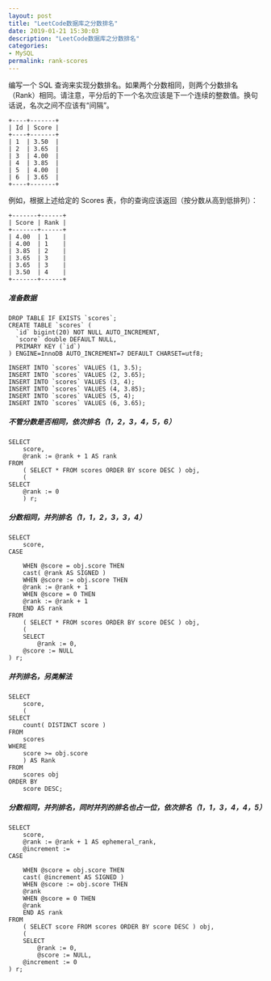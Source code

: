 ```yaml
---
layout: post
title: "LeetCode数据库之分数排名"
date: 2019-01-21 15:30:03
description: "LeetCode数据库之分数排名"
categories:
- MySQL
permalink: rank-scores
---
```


编写一个 SQL 查询来实现分数排名。如果两个分数相同，则两个分数排名（Rank）相同。请注意，平分后的下一个名次应该是下一个连续的整数值。换句话说，名次之间不应该有“间隔”。

```
+----+-------+
| Id | Score |
+----+-------+
| 1  | 3.50  |
| 2  | 3.65  |
| 3  | 4.00  |
| 4  | 3.85  |
| 5  | 4.00  |
| 6  | 3.65  |
+----+-------+
```
例如，根据上述给定的 Scores 表，你的查询应该返回（按分数从高到低排列）：

```
+-------+------+
| Score | Rank |
+-------+------+
| 4.00  | 1    |
| 4.00  | 1    |
| 3.85  | 2    |
| 3.65  | 3    |
| 3.65  | 3    |
| 3.50  | 4    |
+-------+------+
```
##### 准备数据
```
DROP TABLE IF EXISTS `scores`;
CREATE TABLE `scores` (
  `id` bigint(20) NOT NULL AUTO_INCREMENT,
  `score` double DEFAULT NULL,
  PRIMARY KEY (`id`)
) ENGINE=InnoDB AUTO_INCREMENT=7 DEFAULT CHARSET=utf8;

INSERT INTO `scores` VALUES (1, 3.5);
INSERT INTO `scores` VALUES (2, 3.65);
INSERT INTO `scores` VALUES (3, 4);
INSERT INTO `scores` VALUES (4, 3.85);
INSERT INTO `scores` VALUES (5, 4);
INSERT INTO `scores` VALUES (6, 3.65);
```

##### 不管分数是否相同，依次排名（1，2，3，4，5，6）
```
SELECT
	score,
	@rank := @rank + 1 AS rank
FROM
	( SELECT * FROM scores ORDER BY score DESC ) obj,
	(
SELECT
	@rank := 0
	) r;
```

##### 分数相同，并列排名（1，1，2，3，3，4）
```
SELECT
	score,
CASE

	WHEN @score = obj.score THEN
	cast( @rank AS SIGNED )
	WHEN @score := obj.score THEN
	@rank := @rank + 1
	WHEN @score = 0 THEN
	@rank := @rank + 1
	END AS rank
FROM
	( SELECT * FROM scores ORDER BY score DESC ) obj,
	(
	SELECT
		@rank := 0,
	@score := NULL
) r;
```

##### 并列排名，另类解法
```
SELECT
	score,
	(
SELECT
	count( DISTINCT score )
FROM
	scores
WHERE
	score >= obj.score
	) AS Rank
FROM
	scores obj
ORDER BY
	score DESC;
```

##### 分数相同，并列排名，同时并列的排名也占一位，依次排名（1，1，3，4，4，5）
```
SELECT
	score,
	@rank := @rank + 1 AS ephemeral_rank,
	@increment :=
CASE

	WHEN @score = obj.score THEN
	cast( @increment AS SIGNED )
	WHEN @score := obj.score THEN
	@rank
	WHEN @score = 0 THEN
	@rank
	END AS rank
FROM
	( SELECT score FROM scores ORDER BY score DESC ) obj,
	(
	SELECT
		@rank := 0,
		@score := NULL,
	@increment := 0
) r;
```
